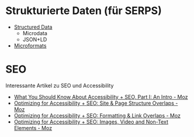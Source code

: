 # Strukturierte Daten (für SERPS)

* [Structured Data](https://developers.google.com/structured-data)
	* Microdata
	* JSON+LD
* [Microformats](https://microformats.org)

# SEO

Interessante Artikel zu SEO und Accessibility

* [What You Should Know About Accessibility + SEO, Part I: An Intro - Moz](https://moz.com/blog/accessibility-seo-1)
* [Optimizing for Accessibility + SEO: Site & Page Structure Overlaps - Moz](https://moz.com/blog/global-accessibility-awareness-day)
* [Optimizing for Accessibility + SEO: Formatting & Link Overlaps - Moz](https://moz.com/blog/seo-accessibility-formatting-and-links)
* [Optimizing for Accessibility + SEO: Images, Video and Non-Text Elements - Moz](https://moz.com/blog/seo-accessibility-images-video)